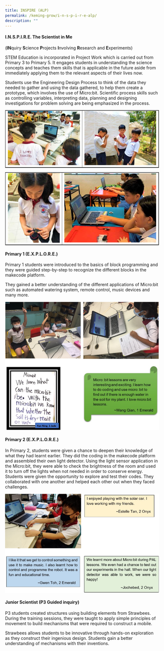 ```yaml
---
title: INSPIRE (ALP)
permalink: /keming-grow/i-n-s-p-i-r-e-alp/
description: ""
---
```

<h4><strong>I.N.S.P.I.R.E. The Scientist in Me</strong></h4>
<p>(<strong>IN</strong>quiry&nbsp;<strong>S</strong>cience&nbsp;<strong>P</strong>rojects&nbsp;<strong>I</strong>nvolving&nbsp;<strong>R</strong>esearch and&nbsp;<strong>E</strong>xperiments)</p>
<p>STEM Education is incorporated in Project Work which is carried out from Primary 3 to Primary 5. It engages students in understanding the science concepts and teaches them skills that is applicable in the future aside from immediately applying them to the relevant aspects of their lives now.</p>
<p>Students use the Engineering Design Process to think of the data they needed to gather and using the data gathered, to help them create a prototype, which involves the use of Micro:bit. Scientific process skills such as controlling variables, interpreting data, planning and designing investigations for problem solving are being emphasized in the process.</p>
<table style="border-collapse: collapse; width: 100%;" border="1">
<tbody>
<tr>
<td style="width: 50%;"><img src="/images/alp1.jpeg"></td>
<td style="width: 50%;"><img src="/images/alp2.jpeg"></td>
</tr>
</tbody>
</table>
<table style="border-collapse: collapse; width: 100%;" border="1">
<tbody>
<tr>
<td style="width: 37%;"><img src="/images/alp3.jpeg"></td>
<td style="width: 63%;"><img src="/images/alp4.jpeg"></td>
</tr>
</tbody>
</table>
<h4><strong>Primary 1 (E.X.P.L.O.R.E.)</strong></h4>
<p>Primary 1 students were introduced to the basics of block programming and they were guided step-by-step to recognize the different blocks in the makecode platform.&nbsp;</p>
<p>They gained a better understanding of the different applications of Micro:bit such as automated watering system, remote control, music devices and many more.</p>
<img src="/images/alp5.png">
<h4><strong>Primary 2 (E.X.P.L.O.R.E.)</strong></h4>
<p>In Primary 2, students were given a chance to deepen their knowledge of what they had learnt earlier. They did the coding in the makecode platform and assembled their own light detector. Using the light sensor application in the Micro:bit, they were able to check the brightness of the room and used it to turn off the lights when not needed in order to conserve energy.<br />Students were given the opportunity to explore and test their codes. They collaborated with one another and helped each other out when they faced challenges.</p>
<img src="/images/alp6.png">
<h4><strong>Junior Scientist (P3 Guided inquiry)</strong></h4>
<p>P3 students created structures using building elements from Strawbees. During the training sessions, they were taught to apply simple principles of movement to build mechanisms that were required to construct a mobile.</p>
<p>Strawbees allows students to be innovative through hands-on exploration as they construct their ingenious design. Students gain a better understanding of mechanisms with their inventions.</p>